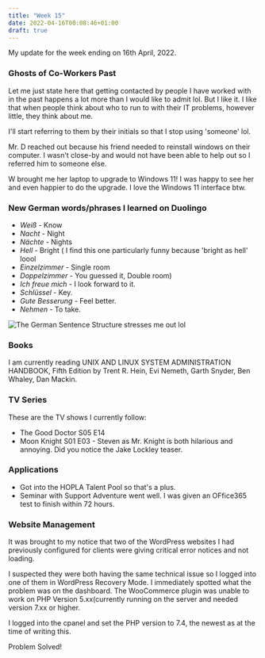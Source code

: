 ```yaml
---
title: "Week 15"
date: 2022-04-16T00:08:46+01:00
draft: true
---
```

My update for the week ending on 16th April, 2022.

### Ghosts of Co-Workers Past
Let me just state here that getting contacted by people I have worked with in the past happens a lot more than I would like to admit lol. But I like it. I like that when people think about who to run to with their IT problems, however little, they think about me.

I'll start referring to them by their initials so that I stop using 'someone' lol.

Mr. D reached out because his friend needed to reinstall windows on their computer. I wasn't close-by and would not have been able to help out so I referred him to someone else.

W brought me her laptop to upgrade to Windows 11! I was happy to see her and even happier to do the upgrade. I love the Windows 11 interface btw.

### New German words/phrases I learned on Duolingo
* *Weiß* - Know
* *Nacht* - Night
* *Nächte* - Nights
* *Hell* - Bright ( I find this one particularly funny because 'bright as hell' loool
* *Einzelzimmer* - Single room
* *Doppelzimmer* - You guessed it, Double room)
* *Ich freue mich* - I look forward to it.
* *Schlüssel* - Key.
* *Gute Besserung* - Feel better.
* *Nehmen* - To take.

![The German Sentence Structure stresses me out lol](/images/einzelzimmer.jpg)

### Books
I am currently reading UNIX AND LINUX SYSTEM ADMINISTRATION HANDBOOK, Fifth Edition by Trent R. Hein, Evi Nemeth, Garth Snyder, Ben Whaley, Dan Mackin.

### TV Series
These are the TV shows I currently follow:
* The Good Doctor S05 E14
* Moon Knight S01 E03 - Steven as Mr. Knight is both hilarious and annoying. Did you notice the Jake Lockley teaser.

### Applications
* Got into the HOPLA Talent Pool so that's a plus.
* Seminar with Support Adventure went well. I was given an OFfice365 test to finish within 72 hours.

### Website Management
It was brought to my notice that two of the WordPress websites I had previously configured for clients were giving critical error notices and not loading.

I suspected they were both having the same technical issue so I logged into one of them in WordPress Recovery Mode. I immediately spotted what the problem was on the dashboard. The WooCommerce plugin was unable to work on PHP Version 5.xx(currently running on the server and needed version 7.xx or higher.

I logged into the cpanel and set the PHP version to 7.4, the newest as at the time of writing this.

Problem Solved!